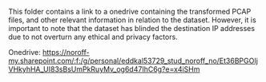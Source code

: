 This folder contains a link to a onedrive containing the transformed PCAP files, and other relevant information in relation to the dataset. However, it is important to note that the dataset has blinded the destination IP addresses due to not overturn any ethical and privacy factors.

Onedrive: https://noroff-my.sharepoint.com/:f:/g/personal/eddkal53729_stud_noroff_no/Et36BPGOIjVHkyhHA_UI83sBsUmPkRuyMv_og6d47IhC6g?e=x4iSHm
